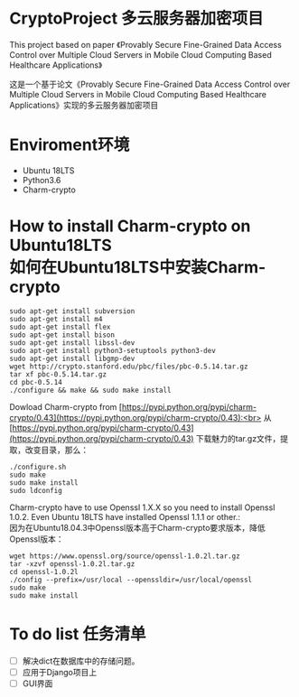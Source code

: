 # CryptoProject 多云服务器加密项目
This project based on paper 《Provably Secure Fine-Grained Data Access Control over Multiple Cloud Servers in Mobile Cloud Computing 
Based Healthcare Applications》

这是一个基于论文《Provably Secure Fine-Grained Data Access Control over Multiple Cloud Servers in Mobile Cloud Computing Based Healthcare 
Applications》实现的多云服务器加密项目

# Enviroment环境
* Ubuntu 18LTS
* Python3.6
* Charm-crypto


# How to install Charm-crypto on Ubuntu18LTS <br> 如何在Ubuntu18LTS中安装Charm-crypto
```
sudo apt-get install subversion 
sudo apt-get install m4 
sudo apt-get install flex 
sudo apt-get install bison 
sudo apt-get install libssl-dev 
sudo apt-get install python3-setuptools python3-dev 
sudo apt-get install libgmp-dev 
wget http://crypto.stanford.edu/pbc/files/pbc-0.5.14.tar.gz 
tar xf pbc-0.5.14.tar.gz 
cd pbc-0.5.14 
./configure && make && sudo make install 
```

Dowload Charm-crypto from [https://pypi.python.org/pypi/charm-crypto/0.43](https://pypi.python.org/pypi/charm-crypto/0.43):<br>
从 [https://pypi.python.org/pypi/charm-crypto/0.43](https://pypi.python.org/pypi/charm-crypto/0.43)
下载魅力的tar.gz文件，提取，改变目录，那么：

```
./configure.sh 
sudo make 
sudo make install 
sudo ldconfig 
```
Charm-crypto have to use Openssl 1.X.X so you need to install Openssl 1.0.2. Even Ubuntu 18LTS have installed Openssl 1.1.1 or other.:<br>
因为在Ubuntu18.04.3中Openssl版本高于Charm-crypto要求版本，降低Openssl版本：
```
wget https://www.openssl.org/source/openssl-1.0.2l.tar.gz
tar -xzvf openssl-1.0.2l.tar.gz
cd openssl-1.0.2l
./config --prefix=/usr/local --openssldir=/usr/local/openssl 
sudo make
sudo make install
```
# To do list 任务清单
- [ ] 解决dict在数据库中的存储问题。
- [ ] 应用于Django项目上
- [ ] GUI界面
